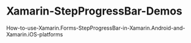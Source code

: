 # Xamarin-StepProgressBar-Demos
How-to-use-Xamarin.Forms-StepProgressBar-in-Xamarin.Android-and-Xamarin.iOS-platforms
